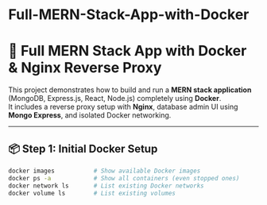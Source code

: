 # Full-MERN-Stack-App-with-Docker
# 🚀 Full MERN Stack App with Docker & Nginx Reverse Proxy

This project demonstrates how to build and run a **MERN stack application** (MongoDB, Express.js, React, Node.js) completely using **Docker**.  
It includes a reverse proxy setup with **Nginx**, database admin UI using **Mongo Express**, and isolated Docker networking.

---

## 📦 Step 1: Initial Docker Setup

```bash
docker images           # Show available Docker images
docker ps -a            # Show all containers (even stopped ones)
docker network ls       # List existing Docker networks
docker volume ls        # List existing volumes
